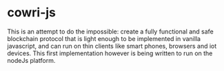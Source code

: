 # cowri-js

This is an attempt to do the impossible: create a fully functional and safe blockchain protocol that is light enough to be implemented in vanilla javascript, and can run on thin clients like smart phones, browsers and iot devices. This first implementation however is being written to run on the nodeJs platform.
